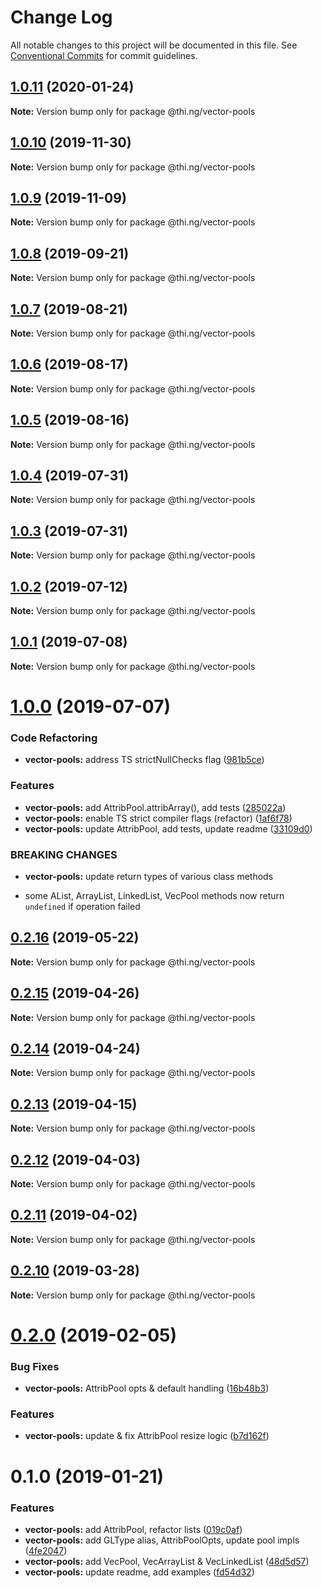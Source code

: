 # Change Log

All notable changes to this project will be documented in this file.
See [Conventional Commits](https://conventionalcommits.org) for commit guidelines.

## [1.0.11](https://github.com/thi-ng/umbrella/compare/@thi.ng/vector-pools@1.0.10...@thi.ng/vector-pools@1.0.11) (2020-01-24)

**Note:** Version bump only for package @thi.ng/vector-pools





## [1.0.10](https://github.com/thi-ng/umbrella/compare/@thi.ng/vector-pools@1.0.9...@thi.ng/vector-pools@1.0.10) (2019-11-30)

**Note:** Version bump only for package @thi.ng/vector-pools





## [1.0.9](https://github.com/thi-ng/umbrella/compare/@thi.ng/vector-pools@1.0.8...@thi.ng/vector-pools@1.0.9) (2019-11-09)

**Note:** Version bump only for package @thi.ng/vector-pools





## [1.0.8](https://github.com/thi-ng/umbrella/compare/@thi.ng/vector-pools@1.0.7...@thi.ng/vector-pools@1.0.8) (2019-09-21)

**Note:** Version bump only for package @thi.ng/vector-pools





## [1.0.7](https://github.com/thi-ng/umbrella/compare/@thi.ng/vector-pools@1.0.6...@thi.ng/vector-pools@1.0.7) (2019-08-21)

**Note:** Version bump only for package @thi.ng/vector-pools





## [1.0.6](https://github.com/thi-ng/umbrella/compare/@thi.ng/vector-pools@1.0.5...@thi.ng/vector-pools@1.0.6) (2019-08-17)

**Note:** Version bump only for package @thi.ng/vector-pools





## [1.0.5](https://github.com/thi-ng/umbrella/compare/@thi.ng/vector-pools@1.0.4...@thi.ng/vector-pools@1.0.5) (2019-08-16)

**Note:** Version bump only for package @thi.ng/vector-pools





## [1.0.4](https://github.com/thi-ng/umbrella/compare/@thi.ng/vector-pools@1.0.3...@thi.ng/vector-pools@1.0.4) (2019-07-31)

**Note:** Version bump only for package @thi.ng/vector-pools





## [1.0.3](https://github.com/thi-ng/umbrella/compare/@thi.ng/vector-pools@1.0.2...@thi.ng/vector-pools@1.0.3) (2019-07-31)

**Note:** Version bump only for package @thi.ng/vector-pools





## [1.0.2](https://github.com/thi-ng/umbrella/compare/@thi.ng/vector-pools@1.0.1...@thi.ng/vector-pools@1.0.2) (2019-07-12)

**Note:** Version bump only for package @thi.ng/vector-pools





## [1.0.1](https://github.com/thi-ng/umbrella/compare/@thi.ng/vector-pools@1.0.0...@thi.ng/vector-pools@1.0.1) (2019-07-08)

**Note:** Version bump only for package @thi.ng/vector-pools





# [1.0.0](https://github.com/thi-ng/umbrella/compare/@thi.ng/vector-pools@0.2.16...@thi.ng/vector-pools@1.0.0) (2019-07-07)


### Code Refactoring

* **vector-pools:** address TS strictNullChecks flag ([981b5ce](https://github.com/thi-ng/umbrella/commit/981b5ce))


### Features

* **vector-pools:** add AttribPool.attribArray(), add tests ([285022a](https://github.com/thi-ng/umbrella/commit/285022a))
* **vector-pools:** enable TS strict compiler flags (refactor) ([1af6f78](https://github.com/thi-ng/umbrella/commit/1af6f78))
* **vector-pools:** update AttribPool, add tests, update readme ([33109d0](https://github.com/thi-ng/umbrella/commit/33109d0))


### BREAKING CHANGES

* **vector-pools:** update return types of various class methods

- some AList, ArrayList, LinkedList, VecPool methods now return
  `undefined` if operation failed





## [0.2.16](https://github.com/thi-ng/umbrella/compare/@thi.ng/vector-pools@0.2.15...@thi.ng/vector-pools@0.2.16) (2019-05-22)

**Note:** Version bump only for package @thi.ng/vector-pools





## [0.2.15](https://github.com/thi-ng/umbrella/compare/@thi.ng/vector-pools@0.2.14...@thi.ng/vector-pools@0.2.15) (2019-04-26)

**Note:** Version bump only for package @thi.ng/vector-pools





## [0.2.14](https://github.com/thi-ng/umbrella/compare/@thi.ng/vector-pools@0.2.13...@thi.ng/vector-pools@0.2.14) (2019-04-24)

**Note:** Version bump only for package @thi.ng/vector-pools





## [0.2.13](https://github.com/thi-ng/umbrella/compare/@thi.ng/vector-pools@0.2.12...@thi.ng/vector-pools@0.2.13) (2019-04-15)

**Note:** Version bump only for package @thi.ng/vector-pools





## [0.2.12](https://github.com/thi-ng/umbrella/compare/@thi.ng/vector-pools@0.2.11...@thi.ng/vector-pools@0.2.12) (2019-04-03)

**Note:** Version bump only for package @thi.ng/vector-pools





## [0.2.11](https://github.com/thi-ng/umbrella/compare/@thi.ng/vector-pools@0.2.10...@thi.ng/vector-pools@0.2.11) (2019-04-02)

**Note:** Version bump only for package @thi.ng/vector-pools





## [0.2.10](https://github.com/thi-ng/umbrella/compare/@thi.ng/vector-pools@0.2.9...@thi.ng/vector-pools@0.2.10) (2019-03-28)

**Note:** Version bump only for package @thi.ng/vector-pools







# [0.2.0](https://github.com/thi-ng/umbrella/compare/@thi.ng/vector-pools@0.1.2...@thi.ng/vector-pools@0.2.0) (2019-02-05)


### Bug Fixes

* **vector-pools:** AttribPool opts & default handling ([16b48b3](https://github.com/thi-ng/umbrella/commit/16b48b3))


### Features

* **vector-pools:** update & fix AttribPool resize logic ([b7d162f](https://github.com/thi-ng/umbrella/commit/b7d162f))



# 0.1.0 (2019-01-21)


### Features

* **vector-pools:** add AttribPool, refactor lists ([019c0af](https://github.com/thi-ng/umbrella/commit/019c0af))
* **vector-pools:** add GLType alias, AttribPoolOpts, update pool impls ([4fe2047](https://github.com/thi-ng/umbrella/commit/4fe2047))
* **vector-pools:** add VecPool, VecArrayList & VecLinkedList ([48d5d57](https://github.com/thi-ng/umbrella/commit/48d5d57))
* **vector-pools:** update readme, add examples ([fd54d32](https://github.com/thi-ng/umbrella/commit/fd54d32))
